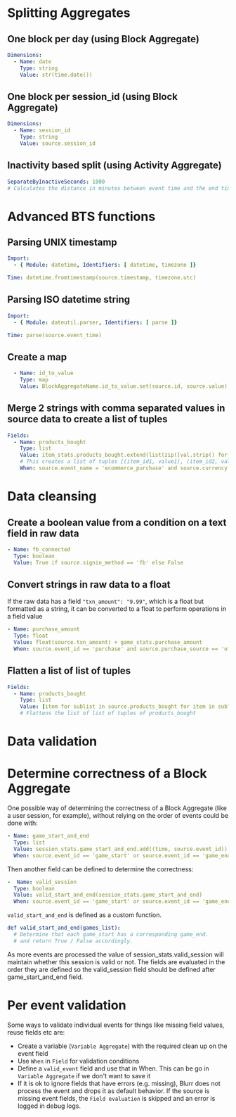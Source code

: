 # Splitting Aggregates

## One block per day (using Block Aggregate)

```YAML
Dimensions:
  - Name: date
    Type: string
    Value: str(time.date())
```

## One block per session_id (using Block Aggregate)

```yaml
Dimensions:
  - Name: session_id
    Type: string
    Value: source.session_id
```

## Inactivity based split (using Activity Aggregate)

```YAML
SeparateByInactiveSeconds: 1800
# Calculates the distance in minutes between event time and the end time (time last event was received) of the current block.  Split happens when the difference is greater than 30 minutes.
```

# Advanced BTS functions

## Parsing UNIX timestamp
```YAML
Import:
  - { Module: datetime, Identifiers: [ datetime, timezone ]}

Time: datetime.fromtimestamp(source.timestamp, timezone.utc)
```

## Parsing ISO datetime string
```YAML
Import:
  - { Module: dateutil.parser, Identifiers: [ parse ]}

Time: parse(source.event_time)
```

## Create a map

```yaml
  - Name: id_to_value
    Type: map
    Value: BlockAggregateName.id_to_value.set(source.id, source.value)
```

## Merge 2 strings with comma separated values in source data to create a list of tuples

```yaml
Fields:
  - Name: products_bought
    Type: list
    Value: item_stats.products_bought.extend(list(zip([val.strip() for val in source.item_id.split(',')], [float(val.strip()) for val in source.value.split(',')])))
    # This creates a list of tuples [(item_id1, value1), (item_id2, value2)...]
    When: source.event_name = 'ecommerce_purchase' and source.currency = 'usd'
```

# Data cleansing

## Create a boolean value from a condition on a text field in raw data

```yaml
- Name: fb_connected
  Type: boolean
  Value: True if source.signin_method == 'fb' else False
```

## Convert strings in raw data to a float

If the raw data has a field `"txn_amount": "9.99"`, which is a float but formatted as a string, it can be converted to a float to perform operations in a field value

```yaml
- Name: purchase_amount
  Type: float
  Value: float(source.txn_amount) + game_stats.purchase_amount
  When: source.event_id == 'purchase' and source.purchase_source == 'offer'
```

## Flatten a list of list of tuples

```yaml
Fields:
  - Name: products_bought
    Type: list
    Value: [item for sublist in source.products_bought for item in sublist]
    # Flattens the list of list of tuples of products_bought
```

# Data validation

# Determine correctness of a Block Aggregate

One possible way of determining the correctness of a Block Aggregate (like a user session, for example), without relying on the order of events could be done with:

```yaml
- Name: game_start_and_end
  Type: list
  Value: session_stats.game_start_and_end.add((time, source.event_id))
  When: source.event_id == 'game_start' or source.event_id == 'game_end'
```

Then another field can be defined to determine the correctness:

```yaml
-  Name: valid_session
  Type: boolean
  Value: valid_start_and_end(session_stats.game_start_and_end)
  When: source.event_id == 'game_start' or source.event_id == 'game_end'
```

`valid_start_and_end` is defined as a custom function.

```yaml  
def valid_start_and_end(games_list):
  # Determine that each game_start has a corresponding game_end.
  # and return True / False accordingly.
```

As more events are processed the value of session_stats.valid_session will maintain whether this session is valid or not. The fields are evaluated in the order they are defined so the valid_session field should be defined after game_start_and_end field.

# Per event validation

Some ways to validate individual events for things like missing field values, reuse fields etc are:

- Create a variable (`Variable Aggregate`) with the required clean up on the event field
- Use `When` in `Field` for validation conditions
- Define a `valid_event` field and use that in When. This can be go in `Variable Aggregate` if we don't want to save it
- If it is ok to ignore fields that have errors (e.g. missing), Blurr does not process the event and drops it as default behavior. If the source is missing event fields, the `Field evaluation` is skipped and an error is logged in debug logs.

